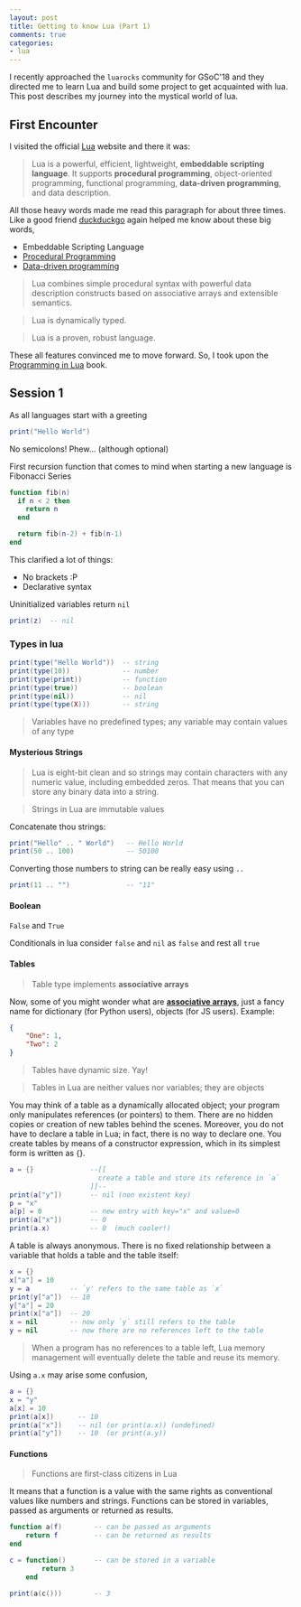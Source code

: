 ```yaml
---
layout: post
title: Getting to know Lua (Part 1)
comments: true
categories:
- lua
---
```


I recently approached the `luarocks` community for GSoC'18 and they directed me to learn Lua and build some project to get acquainted with lua. This post describes my journey into the mystical world of lua.

## First Encounter

I visited the official [Lua](https://www.lua.org/about.html) website and there it was:

> Lua is a powerful, efficient, lightweight, **embeddable scripting language**. It supports **procedural programming**, object-oriented programming, functional programming, **data-driven programming**, and data description.

All those heavy words made me read this paragraph for about three times.  
Like a good friend [duckduckgo](https://duckduckgo.com) again helped me know about these big words,

- Embeddable Scripting Language
- [Procedural Programming](https://en.wikipedia.org/wiki/Procedural_programming)
- [Data-driven programming](https://en.wikipedia.org/wiki/Data-driven_programming)

> Lua combines simple procedural syntax with powerful data description constructs based on associative arrays and extensible semantics.

> Lua is dynamically typed.

> Lua is a proven, robust language.

These all features convinced me to move forward. So, I took upon the [Programming in Lua](https://www.lua.org/pil/) book.

## Session 1

As all languages start with a greeting

```lua
print("Hello World")
```

No semicolons! Phew... (although optional)

First recursion function that comes to mind when starting a new language is Fibonacci Series
```lua
function fib(n)
  if n < 2 then
    return n
  end

  return fib(n-2) + fib(n-1)
end
```

This clarified a lot of things:
- No brackets :P
- Declarative syntax

Uninitialized variables return `nil`

```lua
print(z)  -- nil
```

### Types in lua

```lua
print(type("Hello World"))  -- string
print(type(10))             -- number
print(type(print))          -- function
print(type(true))           -- boolean
print(type(nil))            -- nil
print(type(type(X)))        -- string
```

> Variables have no predefined types; any variable may contain values of any type

#### Mysterious Strings

> Lua is eight-bit clean and so strings may contain characters with any numeric value, including embedded zeros. That means that you can store any binary data into a string.

> Strings in Lua are immutable values

Concatenate thou strings: 

```lua
print("Hello" .. " World")   -- Hello World
print(50 .. 100)             -- 50100
```

Converting those numbers to string can be really easy using `..`

```lua
print(11 .. "")              -- "11"
```

#### Boolean

`False` and `True`

Conditionals in lua consider `false` and `nil` as `false` and rest all `true`

#### Tables

> Table type implements **associative arrays**

Now, some of you might wonder what are **[associative arrays](https://en.wikipedia.org/wiki/Associative_array)**, just a fancy name for dictionary (for Python users), objects (for JS users). Example:

```json
{
    "One": 1,
    "Two": 2
}
```

> Tables have dynamic size. Yay!

> Tables in Lua are neither values nor variables; they are objects

You may think of a table as a dynamically allocated object; your program only manipulates references (or pointers) to them. There are no hidden copies or creation of new tables behind the scenes. Moreover, you do not have to declare a table in Lua; in fact, there is no way to declare one. You create tables by means of a constructor expression, which in its simplest form is written as {}.

```lua
a = {}              --[[ 
                      create a table and store its reference in `a`
                    ]]--
print(a["y"])       -- nil (non existent key)
p = "x"
a[p] = 0            -- new entry with key="x" and value=0
print(a["x"])       -- 0
print(a.x)          -- 0  (much cooler!)
```

A table is always anonymous. There is no fixed relationship between a variable that holds a table and the table itself:

```lua
x = {}
x["a"] = 10
y = a          -- `y' refers to the same table as `x`
print(y["a"])  -- 10
y["a"] = 20
print(x["a"])  -- 20
x = nil        -- now only `y` still refers to the table
y = nil        -- now there are no references left to the table
```

> When a program has no references to a table left, Lua memory management will eventually delete the table and reuse its memory.

Using `a.x` may arise some confusion,

```lua
a = {}
x = "y"
a[x] = 10
print(a[x])      -- 10
print(a["x"])    -- nil (or print(a.x)) (undefined)
print(a["y"])    -- 10  (or print(a.y))
```

#### Functions

> Functions are first-class citizens in Lua

It means that a function is a value with the same rights as conventional values like numbers and strings. Functions can be stored in variables, passed as arguments or returned as results.

```lua
function a(f)        -- can be passed as arguments
    return f         -- can be returned as results
end

c = function()       -- can be stored in a variable
        return 3
    end

print(a(c()))        -- 3
```
